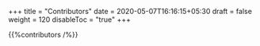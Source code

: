 +++
title = "Contributors"
date = 2020-05-07T16:16:15+05:30
draft = false
weight = 120
disableToc = "true"
+++

{{%contributors /%}}
